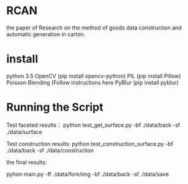 # RCAN
the paper of Research on the method of goods data construction and automatic generation in carton.

# install
python 3.5
OpenCV (pip install opencv-python)
PIL (pip install Pillow)
Poisson Blending (Follow instructions here
PyBlur (pip install pyblur)

# Running the Script
Test faceted results：
python test_get_surface.py -bf ./data/back -sf ./data/surface

Test construction results:
python test_construction_surface.py -bf ./data/back -sf ./data/construction

the final results:

pyhon main.py -ff ./data/fore/img -bf ./data/back -sf ./data/save






